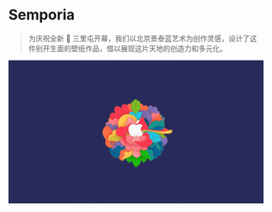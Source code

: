 # Semporia

> 为庆祝全新  三里屯开幕，我们以北京景泰蓝艺术为创作灵感，设计了这件别开生面的壁纸作品，借以展现这片天地的创造力和多元化。 

<div align=center><img src="https://raw.githubusercontent.com/Semporia/Semporia/master/wallpaper_desktop.jpg"/></div>
<br>
